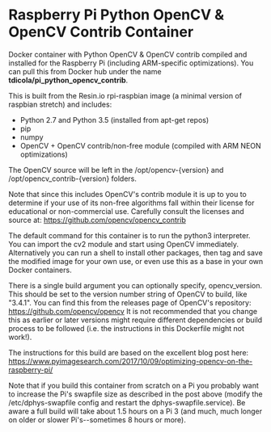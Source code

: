 # Raspberry Pi Python OpenCV &amp; OpenCV Contrib Container

Docker container with Python OpenCV &amp; OpenCV contrib compiled and installed
for the Raspberry Pi (including ARM-specific optimizations).  You can pull this
from Docker hub under the name **tdicola/pi_python_opencv_contrib**.

This is built from the Resin.io rpi-raspbian image (a minimal
version of raspbian stretch) and includes:
-   Python 2.7 and Python 3.5 (installed from apt-get repos)
-   pip
-   numpy
-   OpenCV + OpenCV contrib/non-free module (compiled with ARM NEON
optimizations)

The OpenCV source will be left in the /opt/opencv-{version} and
/opt/opencv_contrib-{version} folders.

Note that since this includes OpenCV's contrib module it is up to you to
determine if your use of its non-free algorithms fall within their license for
educational or non-commercial use.  Carefully consult the licenses and source
at: https://github.com/opencv/opencv_contrib

The default command for this container is to run the python3 interpreter.
You can import the cv2 module and start using OpenCV immediately.  Alternatively
you can run a shell to install other packages, then tag and save the modified
image for your own use, or even use this as a base in your own Docker containers.

There is a single build argument you can optionally specify, opencv_version.
This should be set to the version number string of OpenCV to build, like
"3.4.1".  You can find this from the releases page of OpenCV's repository:
https://github.com/opencv/opencv  It is not recommended that you change this
as earlier or later versions might require different dependencies or build
process to be followed (i.e. the instructions in this Dockerfile might not
work!).

The instructions for this build are based on the excellent blog post here:
https://www.pyimagesearch.com/2017/10/09/optimizing-opencv-on-the-raspberry-pi/

Note that if you build this container from scratch on a Pi you probably want
to increase the Pi's swapfile size as described in the post above (modify
the /etc/dphys-swapfile config and restart the dphys-swapfile.service).  Be
aware a full build will take about 1.5 hours on a Pi 3 (and much, much longer
on older or slower Pi's--sometimes 8 hours or more).
